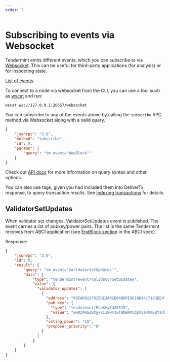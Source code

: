 ```yaml
---
order: 7
---
```


# Subscribing to events via Websocket

Tendermint emits different events, which you can subscribe to via
[Websocket](https://en.wikipedia.org/wiki/WebSocket). This can be useful
for third-party applications (for analysis) or for inspecting state.

[List of events](https://godoc.org/github.com/DeAI-Artist/Linkis/types#pkg-constants)

To connect to a node via websocket from the CLI, you can use a tool such as
[wscat](https://github.com/websockets/wscat) and run:

```sh
wscat ws://127.0.0.1:26657/websocket
```

You can subscribe to any of the events above by calling the `subscribe` RPC
method via Websocket along with a valid query.

```json
{
    "jsonrpc": "2.0",
    "method": "subscribe",
    "id": 0,
    "params": {
        "query": "tm.event='NewBlock'"
    }
}
```

Check out [API docs](https://docs.tendermint.com/v0.34/rpc/) for
more information on query syntax and other options.

You can also use tags, given you had included them into DeliverTx
response, to query transaction results. See [Indexing
transactions](./indexing-transactions.md) for details.

## ValidatorSetUpdates

When validator set changes, ValidatorSetUpdates event is published. The
event carries a list of pubkey/power pairs. The list is the same
Tendermint receives from ABCI application (see [EndBlock
section](https://github.com/DeAI-Artist/Linkis/blob/v0.34.x/spec/abci/abci.md#endblock) in
the ABCI spec).

Response:

```json
{
    "jsonrpc": "2.0",
    "id": 0,
    "result": {
        "query": "tm.event='ValidatorSetUpdates'",
        "data": {
            "type": "tendermint/event/ValidatorSetUpdates",
            "value": {
              "validator_updates": [
                {
                  "address": "09EAD022FD25DE3A02E64B0FE9610B1417183EE4",
                  "pub_key": {
                    "type": "tendermint/PubKeyEd25519",
                    "value": "ww0z4WaZ0Xg+YI10w43wTWbBmM3dpVza4mmSQYsd0ck="
                  },
                  "voting_power": "10",
                  "proposer_priority": "0"
                }
              ]
            }
        }
    }
}
```
